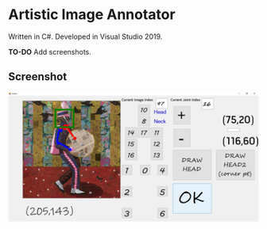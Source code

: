 # Artistic Image Annotator

Written in C\#. Developed in Visual Studio 2019.

**TO-DO** Add screenshots.

## Screenshot

<p align="center">  
<img src="../../figs/art_annot.png">  
</p> 